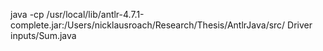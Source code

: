 java -cp /usr/local/lib/antlr-4.7.1-complete.jar:/Users/nicklausroach/Research/Thesis/AntlrJava/src/ Driver inputs/Sum.java
